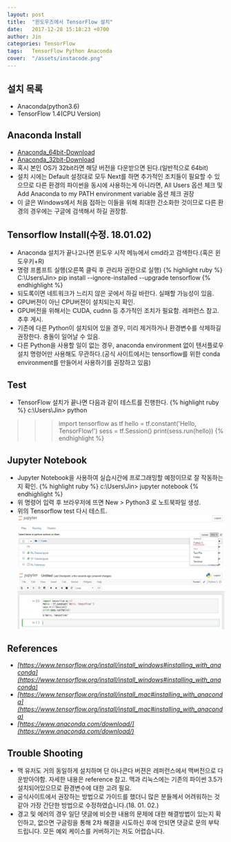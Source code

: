 ```yaml
---
layout: post
title:  "윈도우즈에서 TensorFlow 설치"
date:   2017-12-28 15:18:23 +0700
author: Jin
categories: TensorFlow
tags:	TensorFlow Python Anaconda
cover:  "/assets/instacode.png"
---
```


## 설치 목록
+	Anaconda(python3.6)
+	TensorFlow 1.4(CPU Version)


## Anaconda Install
+	[Anaconda_64bit-Download](https://repo.continuum.io/archive/Anaconda3-5.1.0-Windows-x86_64.exe)
+	[Anaconda_32bit-Download](https://repo.continuum.io/archive/Anaconda3-5.1.0-Windows-x86.exe)
+	혹시 본인 OS가 32bit라면 해당 버전을 다운받으면 된다.(일반적으로 64bit)
+	설치 시에는 Default 설정대로 모두 Next를 하면 추가적인 조치들이 필요할 수 있으므로 다른 환경의 파이썬을 동시에 사용하는게 아니라면, All Users 옵션 체크 및 Add Anaconda to my PATH environment variable 옵션 체크 권장
+	이 글은 Windows에서 처음 접하는 이들을 위해 최대한 간소화한 것이므로 다른 환경의 경우에는 구글에 검색해서 하길 권장함.


## Tensorflow Install(수정. 18.01.02)
+	Anaconda 설치가 끝나고나면 윈도우 시작 메뉴에서 cmd라고 검색한다.(혹은 윈도우키+R)
+	명령 프롬프트 실행(오른쪽 클릭 후 관리자 권한으로 실행)
{% highlight ruby %}
C:\Users\Jin> pip install --ignore-installed --upgrade tensorflow
{% endhighlight %}
+	되도록이면 네트워크가 느리지 않은 곳에서 하길 바란다. 실패할 가능성이 있음.
+	GPU버젼이 아닌 CPU버젼이 설치되는지 확인.
+	GPU버전을 위해서는 CUDA, cudnn 등 추가적인 조치가 필요함. 레퍼런스 참고. 추후 게시.
+	기존에 다른 Python이 설치되어 있을 경우, 미리 제거하거나 환경변수를 삭제하길 권장한다. 충돌이 일어날 수 있음.
+	다른 Python을 사용할 일이 없는 경우, anaconda environment 없이 텐서플로우 설치 명령어만 사용해도 무관하다.(공식 사이트에서는 tensorflow를 위한 conda environment를 만들어서 사용하기를 권장하고 있음)


## Test
+	TensorFlow 설치가 끝나면 다음과 같이 테스트를 진행한다.
{% highlight ruby %}
c:\Users\Jin> python
>>> import tensorflow as tf
>>> hello = tf.constant('Hello, TensorFlow!')
>>> sess = tf.Session()
>>> print(sess.run(hello))
{% endhighlight %}


## Jupyter Notebook
+	Jupyter Notebook을 사용하여 실습시간에 프로그래밍할 예정이므로 잘 작동하는지 확인.
{% highlight ruby %}
c:\Users\Jin> jupyter notebook
{% endhighlight %}
+	위 명령어 입력 후 브라우저에 뜨면 New > Python3 로 노트북파일 생성.
+	위의 Tensorflow test 다시 테스트.
![Screenshot Jupyter](https://raw.githubusercontent.com/yangyangii/yangyangii.github.io/master/assets/_posts/Jupyter-Notebook.JPG  "Screenshot Jupyter")
![Screenshot Jupyter](https://raw.githubusercontent.com/yangyangii/yangyangii.github.io/master/assets/_posts/Jupyter-test.JPG  "Screenshot Jupyter")


## References
+   <em>[https://www.tensorflow.org/install/install_windows#installing_with_anaconda](https://www.tensorflow.org/install/install_windows#installing_with_anaconda)</em>
+	<em>[https://www.tensorflow.org/install/install_mac#installing_with_anaconda](https://www.tensorflow.org/install/install_mac#installing_with_anaconda)</em>
+	<em>[https://www.anaconda.com/download/](https://www.anaconda.com/download/)</em>

## Trouble Shooting
+	맥 유저도 거의 동일하게 설치하며 단 아나콘다 버젼은 레퍼런스에서 맥버전으로 다운받아야함. 자세한 내용은 reference 참고. 맥과 리눅스에는 기존의 파이썬 3.5가 설치되어있으므로 환경변수에 대한 고려 필요.
+	공식사이트에서 권장하는 방법으로 가이드를 했더니 많은 분들께서 어려워하는 것 같아 가장 간단한 방법으로 수정하였습니다.(18. 01. 02.)
+	경고 및 에러의 경우 일단 댓글에 비슷한 내용의 문제에 대한 해결방법이 있는지 확인하고, 없으면 구글링을 통해 2차 해결을 시도하신 후에 안되면 댓글로 문의 부탁드립니다. 모든 예외 케이스를 커버하기는 저도 어렵습니다.